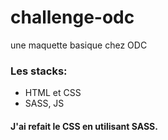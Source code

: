 # challenge-odc
une maquette basique  chez ODC
### Les stacks:
- HTML et CSS
- SASS, JS
#### J'ai refait le CSS en utilisant SASS.
